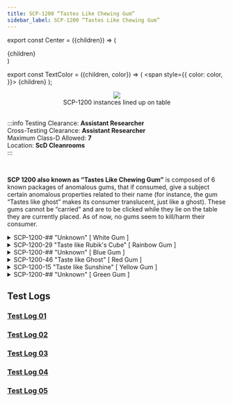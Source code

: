 ```yaml
---
title: SCP-1200 “Tastes Like Chewing Gum”
sidebar_label: SCP-1200 “Tastes Like Chewing Gum”
---
```


export const Center = ({children}) => (
   <div
      style={{
         "textAlign": "center"
      }}>
      {children}
   </div>
)

export const TextColor = ({children, color}) => (
<span
style={{
      color: color,
    }}>
{children}
</span>
);

<Center><img src="https://lh4.googleusercontent.com/hyw4sIj2TJfjvZq7LFWAkx0mAecU-N4vBf8PdeAMBqMmXCTK6A6Erkr2bPf5znSIvRoG-8ECwpvIuYMfenqurNQZaZC6WK57gyY1mQyPQxCsIkeUZ7_YlG9hg2W_FTsPU1NVaDtluQo1m4ZIXkgmKe0"/></Center>
<Center>SCP-1200 instances lined up on table</Center>

<br />

:::info
Testing Clearance: <TextColor color="#735cff">**Assistant Researcher**</TextColor> <br />
Cross-Testing Clearance: <TextColor color="#735cff">**Assistant Researcher**</TextColor> <br />
Maximum Class-D Allowed: <TextColor color="#FF6A00">**7**</TextColor> <br />
Location: <TextColor color="#3161c1">**ScD Cleanrooms**</TextColor> <br />
:::

<br/>

**SCP 1200 also known as “Tastes Like Chewing Gum”** is composed of 6 known packages of anomalous gums, that if consumed, give a subject certain anomalous properties related to their name (for instance, the gum “Tastes like ghost” makes its consumer translucent, just like a ghost). These gums cannot be “carried” and are to be clicked while they lie on the table they are currently placed. As of now, no gums seem to kill/harm their consumer.

<details>

<summary>SCP-1200-## "Unknown" [ White Gum ]</summary>

![](https://imgur.com/4RKShZO.png)

```
$ SCPF_NETWORK/PARAGON/DATABASE/SCP-1200-##
$ RESULT :: NO CURRENTLY KNOWN INFORMATION
```

</details>

<details>

<summary>SCP-1200-29 "Taste like Rubik's Cube" [ Rainbow Gum ]</summary>

![](https://imgur.com/Bz1F5cG.gif)

SCP 1200-29, also known as “Rainbow gum” is another harmless instance of 1200. If consumed, the subject will shrink and its body will deform into bizarre proportions. These effects do not damage the subject and no other physical changes aside from deformation seem to take place.

![](https://imgur.com/tm85Sh3.png)

</details>

<details>

<summary>SCP-1200-## "Unknown" [ Blue Gum ]</summary>

![](https://imgur.com/qEsEZfE.png)

```
$ SCPF_NETWORK/PARAGON/DATABASE/SCP-1200-##
$ RESULT :: NO CURRENTLY KNOWN INFORMATION
```

</details>

<details>

<summary>SCP-1200-46 "Taste like Ghost" [ Red Gum ]</summary>

![](https://imgur.com/PYNQjBv.png)

The red instance of SCP 1200 makes anyone who consumes it somewhat translucent (although to a point where the naked eye can see said subject). The effects don’t seem to wear down nor to damage the subject under the effects of said gum.

![](https://imgur.com/JG6Cewf.png)

</details>

<details>

<summary>SCP-1200-15 "Taste like Sunshine" [ Yellow Gum ]</summary>

![](https://imgur.com/F7FVsby.png)

The yellow gum is another instance of SCP 1200. Subjects who consume it start to emit intense white light, almost to a degree where the subject itself cannot be seen by other people staring at him. The gum’s effects seem to wear down if the red gum is consumed afterwards and do not damage the consumer.

![](https://imgur.com/AmX2ytK.png)

</details>

<details>

<summary>SCP-1200-## "Unknown" [ Green Gum ]</summary>

![](https://imgur.com/C7zNMR7.png)

```
$ SCPF_NETWORK/PARAGON/DATABASE/SCP-1200-##
$ RESULT :: NO CURRENTLY KNOWN INFORMATION
```

</details>

## Test Logs

### [Test Log 01](https://docs.google.com/document/d/1BbYBYT7GgYXa3TdULKvKGCAAeYtKHy\_b9-uNX0na9fs/edit)

### [Test Log 02](https://docs.google.com/document/d/1MmqkMokFfI7f\_ir0z1cwwk1YDgls9QmZ1a-lfxW7ygs/edit)

### [Test Log 03](https://docs.google.com/document/d/1XbJAXqFRxthfynI96Hinkc-4IRQ5cDCvBAyIDmSaWDM/edit)

### [Test Log 04](https://docs.google.com/document/d/1APfCjHiiPlHsvqMzcQyFgeZ2yfuVFzPinYRF43j9q-8/edit)

### [Test Log 05](https://docs.google.com/document/d/1WTKWPczevXZ6-ri8keZk3mKD8hvt20cadtrtyjfzBQU/edit)
